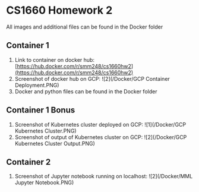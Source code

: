 # CS1660 Homework 2
All images and additional files can be found in the Docker folder

## Container 1

1. Link to container on docker hub: [https://hub.docker.com/r/smm248/cs1660hw2](https://hub.docker.com/r/smm248/cs1660hw2)
2. Screenshot of docker hub on GCP: 
![2](/Docker/GCP Container Deployment.PNG)
3. Docker and python files can be found in the Docker folder

## Container 1 Bonus

1. Screenshot of Kubernetes cluster deployed on GCP:
![1](/Docker/GCP Kubernetes Cluster.PNG)
2. Screenshot of output of Kubernetes cluster on GCP:
![2](/Docker/GCP Kubernetes Cluster Output.PNG)

## Container 2

1. Screenshot of Jupyter notebook running on localhost:
![2](/Docker/MML Jupyter Notebook.PNG)

